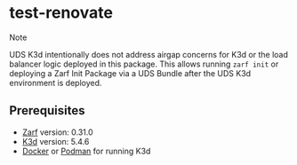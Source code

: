 # test-renovate

[//]: # (This is a comment)

> [!NOTE]
> UDS K3d intentionally does not address airgap concerns for K3d or the load balancer logic deployed in this package. This allows running `zarf init` or deploying a Zarf Init Package via a UDS Bundle after the UDS K3d environment is deployed.

## Prerequisites

- [Zarf](https://docs.zarf.dev/docs/getting-started#installing-zarf) version: 0.31.0
- [K3d](https://k3d.io/#installation) version: 5.4.6
- [Docker](https://docs.docker.com/get-docker/) or [Podman](https://podman.io/getting-started/installation) for running K3d
